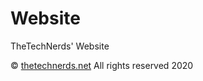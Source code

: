 # Website
TheTechNerds' Website


© [thetechnerds.net](www.thetechnerds.net) All rights reserved 2020
